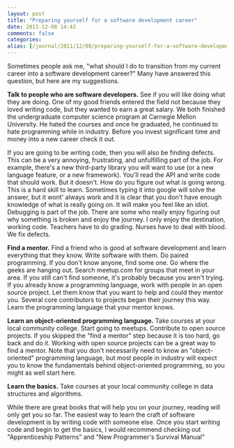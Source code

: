 ```yaml
---
layout: post
title: "Preparing yourself for a software development career"
date: 2011-12-08 14:43
comments: false
categories:                
alias: [/journal/2011/12/08/preparing-yourself-for-a-software-development-career.html, /journal/2011/12/8/preparing-yourself-for-a-software-development-career.html]
---
```


Sometimes people ask me, "what should I do to transition from my current career into a software development career?" Many have answered this question, but here are my suggestions.

**Talk to people who are software developers.** See if you will like doing what they are doing. One of my good friends entered the field not because they loved writing code, but they wanted to earn a great salary. We both finished the undergraduate computer science program at Carnegie Mellon University. He hated the courses and once he graduated, he continued to hate programming while in industry. Before you invest significant time and money into a new career check it out.

If you are going to be writing code, then you will also be finding defects. This can be a very annoying, frustrating, and unfulfilling part of the job. For example, there's a new third-party library you will want to use (or a new language feature, or a new framework). You'll read the API and write code that should work. But it doesn't. How do you figure out what is going wrong. This is a hard skill to learn. Sometimes typing it into google will solve the answer, but it wont' always work and it is clear that you don't have enough knowledge of what is really going on. It will make you feel like an idiot. Debugging is part of the job. There are some who really enjoy figuring out why something is broken and enjoy the journey. I only enjoy the destination, working code. Teachers have to do grading. Nurses have to deal with blood. We fix defects.

**Find a mentor.** Find a friend who is good at software development and learn everything that they know. Write software with them. Do paired programming. If you don't know anyone, find some one. Go where the geeks are hanging out. Search meetup.com for groups that meet in your area. If you still can't find someone, it's probably because you aren't trying. If you already know a programming language, work with people in an open source project. Let them know that you want to help and could they mentor you. Several core contributors to projects began their journey this way. Learn the programming language that your mentor knows. 

**Learn an object-oriented programming language.** Take courses at your local community college. Start going to meetups. Contribute to open source projects. If you skipped the "find a mentor" step because it is too hard, go back and do it. Working with open source projects can be a great way to find a mentor. Note that you don't necessarily need to know an "object-oriented" programming language, but most people in industry will expect you to know the fundamentals behind object-oriented programming, so you might as well start here.

**Learn the basics.** Take courses at your local community college in data structures and algorithms. 

While there are great books that will help you on your journey, reading will only get you so far. The easiest way to learn the craft of software development is by writing code with someone else. Once you start writing code and begin to get the basics, I would recommend checking out "Apprenticeship Patterns" and "New Programmer's Survival Manual"